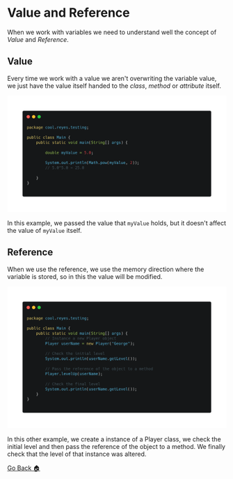 # Value and Reference
When we work with variables we need to understand well the concept of *Value* and *Reference*.

## Value
Every time we work with a value we aren't overwriting the variable value, we just have the value itself handed to the *class*, *method* or *attribute* itself.

![](../../../Img/j_17.png)

In this example, we passed the value that `myValue` holds, but it doesn't affect the value of `myValue` itself.

## Reference
When we use the reference, we use the memory direction where the variable is stored, so in this the value will be modified.

![](../../../Img/j_18.png)

In this other example, we create a instance of a Player class, we check the initial level and then pass the reference of the object to a method. We finally check that the level of that instance was altered.

[Go Back 🏠](./README.md)